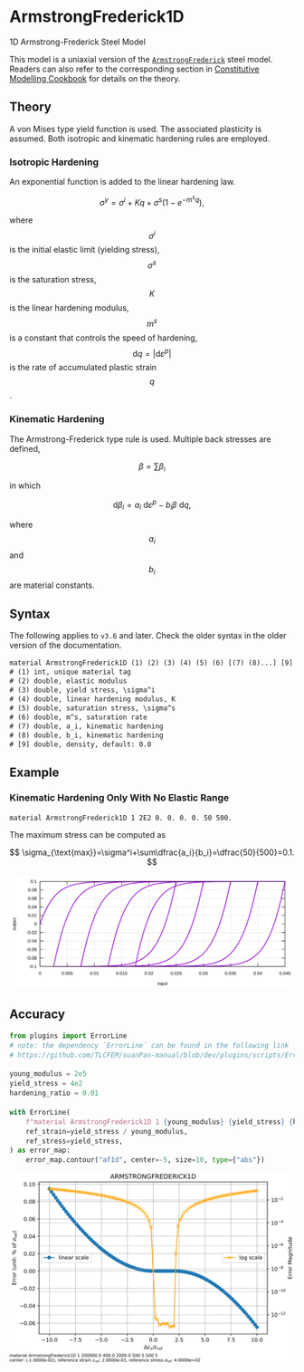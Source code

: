 # ArmstrongFrederick1D

1D Armstrong-Frederick Steel Model

This model is a uniaxial version of the [`ArmstrongFrederick`](../../Material3D/vonMises/ArmstrongFrederick.md) steel model.
Readers can also refer to the corresponding section in [Constitutive Modelling Cookbook](https://github.com/TLCFEM/constitutive-modelling-cookbook/releases/download/latest/COOKBOOK.pdf) for details on the theory.

## Theory

A von Mises type yield function is used.
The associated plasticity is assumed.
Both isotropic and kinematic hardening rules are employed.

### Isotropic Hardening

An exponential function is added to the linear hardening law.

$$
\sigma^y=\sigma^i+Kq+\sigma^s(1-e^{-m^sq}),
$$

where $$\sigma^i$$ is the initial elastic limit (yielding stress), $$\sigma^s$$ is the saturation stress, $$K$$ is the
linear hardening modulus, $$m^s$$ is a constant that controls the speed of hardening,
$$\mathrm{d}q=|\mathrm{d}\varepsilon^p|$$ is the rate of accumulated plastic strain $$q$$.

### Kinematic Hardening

The Armstrong-Frederick type rule is used.
Multiple back stresses are defined,

$$
\beta=\sum\beta_i
$$

in which

$$
\mathrm{d}\beta_i=a_i~\mathrm{d}\varepsilon^p-b_i\beta~\mathrm{d}q,
$$

where $$a_i$$ and $$b_i$$ are material constants.

## Syntax

The following applies to `v3.6` and later.
Check the older syntax in the older version of the documentation.

```
material ArmstrongFrederick1D (1) (2) (3) (4) (5) (6) [(7) (8)...] [9]
# (1) int, unique material tag
# (2) double, elastic modulus
# (3) double, yield stress, \sigma^i
# (4) double, linear hardening modulus, K
# (5) double, saturation stress, \sigma^s
# (6) double, m^s, saturation rate
# (7) double, a_i, kinematic hardening
# (8) double, b_i, kinematic hardening
# [9] double, density, default: 0.0
```

## Example

### Kinematic Hardening Only With No Elastic Range

```
material ArmstrongFrederick1D 1 2E2 0. 0. 0. 0. 50 500.
```

The maximum stress can be computed as

$$
\sigma_{\text{max}}=\sigma^i+\sum\dfrac{a_i}{b_i}=\dfrac{50}{500}=0.1.
$$

![Example 1](ArmstrongFrederick1D.EX1.svg)

## Accuracy

```py
from plugins import ErrorLine
# note: the dependency `ErrorLine` can be found in the following link
# https://github.com/TLCFEM/suanPan-manual/blob/dev/plugins/scripts/ErrorLine.py

young_modulus = 2e5
yield_stress = 4e2
hardening_ratio = 0.01

with ErrorLine(
    f"material ArmstrongFrederick1D 1 {young_modulus} {yield_stress} {hardening_ratio * young_modulus} 500 5 500 5",
    ref_strain=yield_stress / young_modulus,
    ref_stress=yield_stress,
) as error_map:
    error_map.contour("af1d", center=-5, size=10, type={"abs"})
```

![accuracy analysis](af1d.abs.error.svg)
